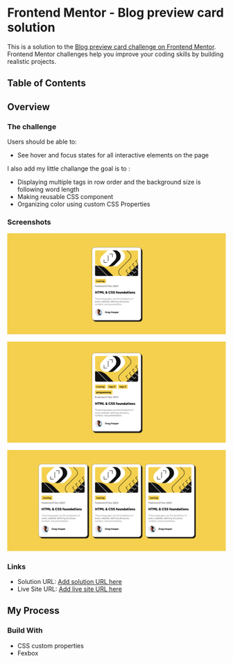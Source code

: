 # Frontend Mentor - Blog preview card solution

This is a solution to the [Blog preview card challenge on Frontend Mentor](https://www.frontendmentor.io/challenges/blog-preview-card-ckPaj01IcS). Frontend Mentor challenges help you improve your coding skills by building realistic projects. 

## Table of Contents

## Overview

### The challenge

Users should be able to:

- See hover and focus states for all interactive elements on the page

I also add my little challange the goal is to :

- Displaying multiple tags in row order and the background size is following word length
- Making reusable CSS component
- Organizing color using custom CSS Properties 

### Screenshots
![](./preview-1.png)

![](./preview-multiple-tags.png)

![](./preview-multiple-cards.png)
### Links

- Solution URL: [Add solution URL here](https://your-solution-url.com)
- Live Site URL: [Add live site URL here](https://your-live-site-url.com)

## My Process

### Build With 
- CSS custom properties
- Fexbox


